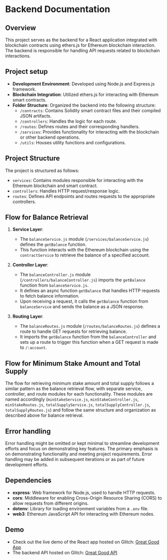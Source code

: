 # Backend Documentation

## Overview

This project serves as the backend for a React application integrated with blockchain contracts using ethers.js for Ethereum blockchain interaction. The backend is responsible for handling API requests related to blockchain interactions.

## Project setup

-   **Development Environment**: Developed using Node.js and Express.js framework.
-   **Blockchain Integration**: Utilized ethers.js for interacting with Ethereum smart contracts.
-   **Folder Structure**: Organized the backend into the following structure:
    -   `/contracts`: Contains Solidity smart contract files and their compiled JSON artifacts.
    -   `/controllers`: Handles the logic for each route.
    -   `/routes`: Defines routes and their corresponding handlers.
    -   `/services`: Provides functionality for interacting with the blockchain or other backend operations.
    -   `/utils`: Houses utility functions and configurations.

## Project Structure

The project is structured as follows:

-   `services`: Contains modules responsible for interacting with the Ethereum blockchain and smart contract.
-   `controllers`: Handles HTTP request/response logic.
-   `routes`: Defines API endpoints and routes requests to the appropriate controllers.

## Flow for Balance Retrieval

1. **Service Layer**:

    - The `balanceService.js` module (`/services/balanceService.js`) defines the `getBalance` function.
    - This function interacts with the Ethereum blockchain using the `contractService` to retrieve the balance of a specified account.

2. **Controller Layer**:

    - The `balanceController.js` module (`/controllers/balanceController.js`) imports the `getBalance` function from `balanceService.js`.
    - It defines an async function `getBalance` that handles HTTP requests to fetch balance information.
    - Upon receiving a request, it calls the `getBalance` function from `balanceService` and sends the balance as a JSON response.

3. **Routing Layer**:
    - The `balanceRoutes.js` module (`/routes/balanceRoutes.js`) defines a route to handle GET requests for retrieving balance.
    - It imports the `getBalance` function from the `balanceController` and sets up a route to trigger this function when a GET request is made to `/:account`.

## Flow for Minimum Stake Amount and Total Supply

The flow for retrieving minimum stake amount and total supply follows a similar pattern as the balance retrieval flow, with separate service, controller, and route modules for each functionality. These modules are named accordingly (`minStakeService.js`, `minStakeController.js`, `minStakeRoutes.js`, `totalSupplyService.js`, `totalSupplyController.js`, `totalSupplyRoutes.js`) and follow the same structure and organization as described above for balance retrieval.

## Error handling

Error handling might be omitted or kept minimal to streamline development efforts and focus on demonstrating key features. The primary emphasis is on demonstrating functionality and meeting project requirements. Error handling may be added in subsequent iterations or as part of future development efforts.

## Dependencies

-   **express**: Web framework for Node.js, used to handle HTTP requests.
-   **cors**: Middleware for enabling Cross-Origin Resource Sharing (CORS) to allow requests from different origins.
-   **dotenv**: Library for loading environment variables from a `.env` file.
-   **web3**: Ethereum JavaScript API for interacting with Ethereum nodes.

## Demo

-   Check out the live demo of the React app hosted on Glitch: [Great Good App](https://great-good-app.glitch.me/)
-   The backend API hosted on Glitch: [Great Good API](https://great-good-api.glitch.me/)
